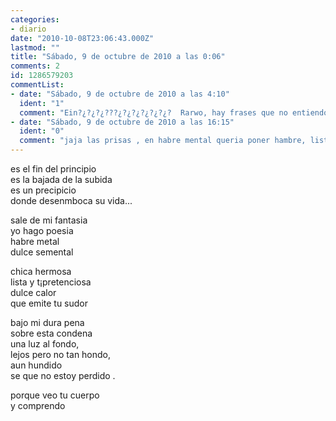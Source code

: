 ```yaml
---
categories:
- diario
date: "2010-10-08T23:06:43.000Z"
lastmod: ""
title: "Sábado, 9 de octubre de 2010 a las 0:06"
comments: 2
id: 1286579203
commentList:
- date: "Sábado, 9 de octubre de 2010 a las 4:10"
  ident: "1"
  comment: "Ein?¿?¿?¿???¿?¿?¿?¿?¿?¿?  Rarwo, hay frases que no entiendo, de ninguna manera..."
- date: "Sábado, 9 de octubre de 2010 a las 16:15"
  ident: "0"
  comment: "jaja las prisas , en habre mental queria poner hambre, lista y pretenciosa, y su sudor no tu."
---
```


es el fin del principio  
 es la bajada de la subida  
 es un precipicio   
donde desenmboca su vida...  
  
sale de mi fantasia   
yo hago poesia   
habre metal   
dulce semental   
  
chica hermosa   
lista y t¡pretenciosa   
dulce calor   
que emite tu sudor   
  
bajo mi dura pena   
sobre esta condena   
una luz al fondo,  
lejos pero no tan hondo,  
aun hundido   
se que no estoy perdido .  
  
porque veo tu cuerpo  
y comprendo